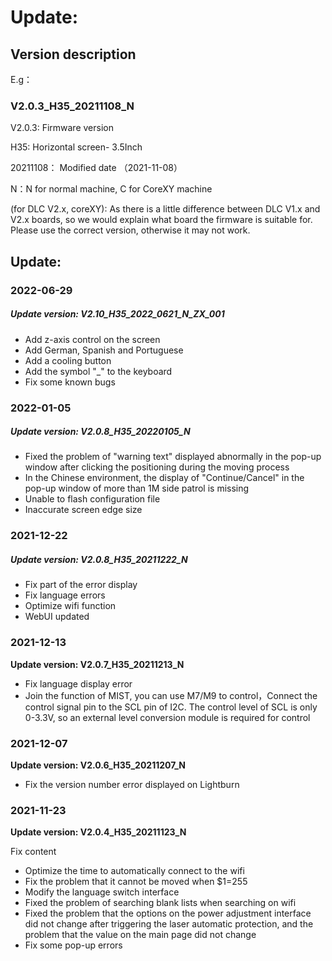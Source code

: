 # Update:
## Version description

E.g：

### V2.0.3_H35_20211108_N

V2.0.3: Firmware version

H35: Horizontal screen- 3.5Inch

20211108： Modified date （2021-11-08）

N：N for normal machine, C for CoreXY machine

(for DLC V2.x, coreXY): As there is a little difference between DLC V1.x and V2.x boards, so we would explain what board the firmware is suitable for. Please use the correct version, otherwise it may not work.



## Update:

### 2022-06-29

##### Update version: V2.10_H35_2022_0621_N_ZX_001

- Add z-axis control on the screen
- Add German, Spanish and Portuguese
- Add a cooling button
- Add the symbol "_" to the keyboard
- Fix some known bugs


### 2022-01-05

##### Update version: V2.0.8_H35_20220105_N

- Fixed the problem of "warning text" displayed abnormally in the pop-up window after clicking the positioning during the moving process
- In the Chinese environment, the display of "Continue/Cancel" in the pop-up window of more than 1M side patrol is missing
- Unable to flash configuration file
- Inaccurate screen edge size



### 2021-12-22

##### Update version: V2.0.8_H35_20211222_N

- Fix part of the error display
- Fix language errors
- Optimize wifi function
- WebUI updated

### 2021-12-13

**Update version: V2.0.7_H35_20211213_N**

- Fix language display error
- Join the function of MIST, you can use M7/M9 to control，Connect the control signal pin to the SCL pin of I2C. The control level of SCL is only 0-3.3V, so an external level conversion module is required for control

### 2021-12-07

**Update version: V2.0.6_H35_20211207_N**

- Fix the version number error displayed on Lightburn

### 2021-11-23

**Update version: V2.0.4_H35_20211123_N**

Fix content

- Optimize the time to automatically connect to the wifi  
- Fix the problem that it cannot be moved when $1=255  
- Modify the language switch interface  
- Fixed the problem of searching blank lists when searching on wifi  
- Fixed the problem that the options on the power adjustment interface did not change after triggering the laser automatic protection, and the problem that the value on the main page did not change  
- Fix some pop-up errors

